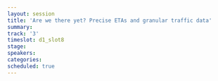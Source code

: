 ```yaml
---
layout: session
title: 'Are we there yet? Precise ETAs and granular traffic data'
summary:
track: '3'
timeslot: d1_slot8
stage:
speakers:
categories:
scheduled: true
---
```


